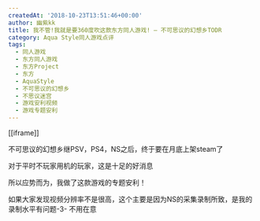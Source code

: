 ```yaml
---
createdAt: '2018-10-23T13:51:46+00:00'
author: 幽紫kk
title: 我不管!我就是要360度吹这款东方同人游戏! – 不可思议的幻想乡TODR
category: Aqua Style同人游戏点评
tags:
  - 同人游戏
  - 东方同人游戏
  - 东方Project
  - 东方
  - AquaStyle
  - 不可思议的幻想乡
  - 不思议迷宫
  - 游戏安利视频
  - 游戏专题安利
---
```


[[iframe]]

不可思议的幻想乡继PSV，PS4，NS之后，终于要在月底上架steam了

对于平时不玩家用机的玩家，这是十足的好消息

所以应势而为，我做了这款游戏的专题安利！

如果大家发现视频分辨率不是很高，这个主要是因为NS的采集录制所致，是我的录制水平有问题-3- 不用在意
